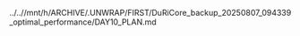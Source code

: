 ../..//mnt/h/ARCHIVE/.UNWRAP/FIRST/DuRiCore_backup_20250807_094339_optimal_performance/DAY10_PLAN.md